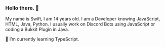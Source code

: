 ### Hello there. 👋
 My name is Swift, I am 14 years old.
 I am a Developer knowing JavaScript, HTML, Java, Python.
 I usually work on Discord Bots using JavaScript or coding a Bukkit Plugin in Java.

 🌱 I’m currently learning TypeScript.
<!--
**SwiftSwft/SwiftSwft** is a ✨ _special_ ✨ repository because its `README.md` (this file) appears on your GitHub profile.

Here are some ideas to get you started:

- 🔭 I’m currently working on ...
- 🌱 I’m currently learning ...
- 👯 I’m looking to collaborate on ...
- 🤔 I’m looking for help with ...
- 💬 Ask me about ...
- 📫 How to reach me: ...
- 😄 Pronouns: ...
- ⚡ Fun fact: ...
-->
